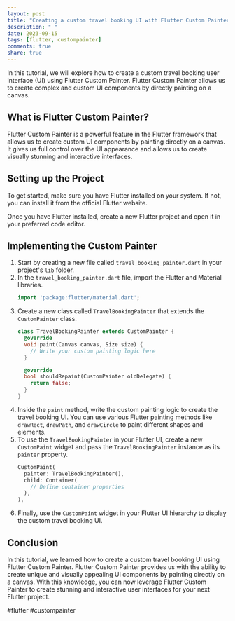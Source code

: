 ```yaml
---
layout: post
title: "Creating a custom travel booking UI with Flutter Custom Painter"
description: " "
date: 2023-09-15
tags: [flutter, custompainter]
comments: true
share: true
---
```


In this tutorial, we will explore how to create a custom travel booking user interface (UI) using Flutter Custom Painter. Flutter Custom Painter allows us to create complex and custom UI components by directly painting on a canvas.

## What is Flutter Custom Painter?

Flutter Custom Painter is a powerful feature in the Flutter framework that allows us to create custom UI components by painting directly on a canvas. It gives us full control over the UI appearance and allows us to create visually stunning and interactive interfaces.

## Setting up the Project

To get started, make sure you have Flutter installed on your system. If not, you can install it from the official Flutter website.

Once you have Flutter installed, create a new Flutter project and open it in your preferred code editor.

## Implementing the Custom Painter

1. Start by creating a new file called `travel_booking_painter.dart` in your project's `lib` folder.
2. In the `travel_booking_painter.dart` file, import the Flutter and Material libraries.
    ```dart
    import 'package:flutter/material.dart';
    ```
3. Create a new class called `TravelBookingPainter` that extends the `CustomPainter` class.
    ```dart
    class TravelBookingPainter extends CustomPainter {
      @override
      void paint(Canvas canvas, Size size) {
        // Write your custom painting logic here
      }
    
      @override
      bool shouldRepaint(CustomPainter oldDelegate) {
        return false;
      }
    }
    ```
4. Inside the `paint` method, write the custom painting logic to create the travel booking UI. You can use various Flutter painting methods like `drawRect`, `drawPath`, and `drawCircle` to paint different shapes and elements.
5. To use the `TravelBookingPainter` in your Flutter UI, create a new `CustomPaint` widget and pass the `TravelBookingPainter` instance as its `painter` property.
    ```dart
    CustomPaint(
      painter: TravelBookingPainter(),
      child: Container(
        // Define container properties
      ),
    ),
    ```
6. Finally, use the `CustomPaint` widget in your Flutter UI hierarchy to display the custom travel booking UI.

## Conclusion

In this tutorial, we learned how to create a custom travel booking UI using Flutter Custom Painter. Flutter Custom Painter provides us with the ability to create unique and visually appealing UI components by painting directly on a canvas. With this knowledge, you can now leverage Flutter Custom Painter to create stunning and interactive user interfaces for your next Flutter project.

#flutter #custompainter